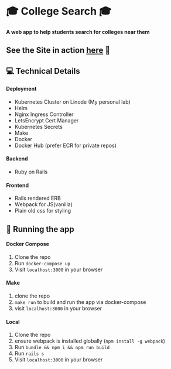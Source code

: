 # 🎓 College Search 🎓
#### A web app to help students search for colleges near them

##  See the Site in action [here](https://https://college.malphrus.tech) 🚀

## 💻 Technical Details

#### Deployment

- Kubernetes Cluster on Linode (My personal lab)
- Helm
- Nginx Ingress Controller
- LetsEncrypt Cert Manager
- Kubernetes Secrets
- Make
- Docker
- Docker Hub (prefer ECR for private repos)

#### Backend

- Ruby on Rails

#### Frontend

- Rails rendered ERB
- Webpack for JS(vanilla)
- Plain old css for styling

## 🏃‍ Running the app

#### Docker Compose
1. Clone the repo
2. Run `docker-compose up`
3. Visit `localhost:3000` in your browser

#### Make
1. clone the repo
2. `make run` to build and run the app via docker-compose
3. visit `localhost:3000` in your browser

#### Local
1. Clone the repo
2. ensure webpack is installed globally (`npm install -g webpack`)
3. Run `bundle && npm i && npm run build`
4. Run `rails s`
5. Visit `localhost:3000` in your browser
